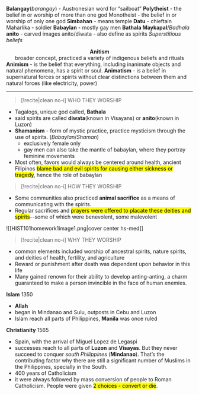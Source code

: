 **Balangay**(*barangay*) - Austronesian word for “sailboat”
**Polytheist** - the belief in or worship of more than one god
Monotheist - the belief in or worship of only one god
**Simbahan** - means temple
**Datu** - chieftain
Maharlika - soldier
**Babaylan** - mostly gay men
**Bathala Maykapal**/*Badhala*
**anito** - carved images
anito/diwata - also define as spirits
*Superstitious beliefs*

**<center>Anitism</center>**<center>broader concept, practiced a variety of indigenous beliefs and rituals</center>
**Animism** - is the belief that everything, including inanimate objects and natural phenomena, has a spirit or soul.
**Animatism** - is a belief in supernatural forces or spirits without clear distinctions between them and natural forces (like electricity, power)

---
>[!recite|clean no-i] WHO THEY WORSHIP
- Tagalogs, unique god called, **Bathala**
- said spirits are called **diwata**(known in Visayans) or **anito**(known in Luzon)
- **Shamanism** - form of mystic practice, practice mysticism through the use of spirits. (*Babaylan*/*Shaman*)
	- exclusively female only
	- gay men can also take the mantle of babaylan, where they portray feminine movements
- Most often, favors would always be centered around health, ancient Filipinos <mark class="hltr-blue">blame bad and evil spirits for causing either sickness or tragedy</mark>, hence the role of babaylan

>[!recite|clean no-i] HOW THEY WORSHIP
- Some communities also practiced **animal sacrifice** as a means of communicating with the spirits.
- Regular sacrifices and <mark class="hltr-blue">prayers were offered to placate these deities and spirits</mark>--some of which were benevolent, some malevolent 

![[HIST101homework1image1.png|cover center hs-med]]

>[!recite|clean no-i] WHY THEY WORSHIP
- common elements included worship of ancestral spirits, nature spirits, and deities of health, fertility, and agriculture
- Reward or punishment after death was dependent upon behavior in this life
- Many gained renown for their ability to develop anting-anting, a charm guaranteed to make a person invincible in the face of human enemies.

**Islam** 1350
- **Allah**
- began in Mindanao and Sulu, outposts in Cebu and Luzon
- Islam reach all parts of Philippines, **Manila** was once ruled

**Christianity** 1565
- Spain, with the arrival of Miguel Lopez de Legaspi
- successes reach to all parts of **Luzon** and **Visayas**. But they never succeed to conquer *south Philippines* (**Mindanao**). That’s the contributing factor why there are still a significant number of Muslims in the Philippines, specially in the South.
- 400 years of Catholicism
- it were always followed by mass conversion of people to Roman Catholicism. People were given <mark class="hltr-lightred">2 choices - convert or die</mark>.